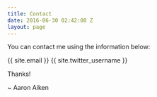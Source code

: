 ```yaml
---
title: Contact
date: 2016-06-30 02:42:00 Z
layout: page
---
```


You can contact me using the information below:

{{ site.email }}
{{ site.twitter_username }}

Thanks!

~ Aaron Aiken
